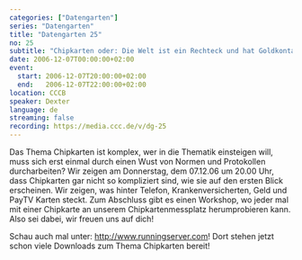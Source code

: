 ```yaml
---
categories: ["Datengarten"]
series: "Datengarten"
title: "Datengarten 25"
no: 25
subtitle: "Chipkarten oder: Die Welt ist ein Rechteck und hat Goldkontakte"
date: 2006-12-07T00:00:00+02:00
event:
  start: 2006-12-07T20:00:00+02:00
  end:   2006-12-07T22:00:00+02:00
location: CCCB
speaker: Dexter
language: de
streaming: false
recording: https://media.ccc.de/v/dg-25
---
```


Das Thema Chipkarten ist komplex, wer in die Thematik einsteigen will,
muss sich erst einmal durch einen Wust von Normen und Protokollen
durcharbeiten? Wir zeigen am Donnerstag, dem 07.12.06 um 20.00 Uhr, dass
Chipkarten gar nicht so kompliziert sind, wie sie auf den ersten Blick
erscheinen. Wir zeigen, was hinter Telefon, Krankenversicherten, Geld
und PayTV Karten steckt. Zum Abschluss gibt es einen Workshop, wo jeder
mal mit einer Chipkarte an unserem Chipkartenmessplatz herumprobieren
kann. Also sei dabei, wir freuen uns auf dich!

Schau auch mal unter: <http://www.runningserver.com>! Dort stehen jetzt
schon viele Downloads zum Thema Chipkarten bereit!

